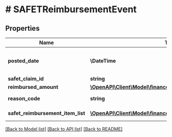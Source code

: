 # # SAFETReimbursementEvent

## Properties

Name | Type | Description | Notes
------------ | ------------- | ------------- | -------------
**posted_date** | **\DateTime** | Fields with a schema type of date are in ISO 8601 date time format (for example GroupBeginDate). | [optional]
**safet_claim_id** | **string** | A SAFE-T claim identifier. | [optional]
**reimbursed_amount** | [**\OpenAPI\Client\Model\financesV0\Currency**](Currency.md) |  | [optional]
**reason_code** | **string** | Indicates why the seller was reimbursed. | [optional]
**safet_reimbursement_item_list** | [**\OpenAPI\Client\Model\financesV0\SAFETReimbursementItem[]**](SAFETReimbursementItem.md) | A list of SAFETReimbursementItems. | [optional]

[[Back to Model list]](../../README.md#models) [[Back to API list]](../../README.md#endpoints) [[Back to README]](../../README.md)
